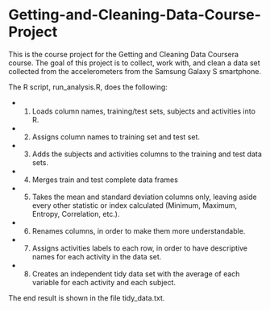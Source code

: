 # Getting-and-Cleaning-Data-Course-Project

This is the course project for the Getting and Cleaning Data Coursera course. The goal of this project is to collect, work with, and clean a data set collected from the accelerometers from the Samsung Galaxy S smartphone.

The R script, run_analysis.R, does the following:

* 1) Loads column names, training/test sets, subjects and activities into R.
* 2) Assigns column names to training set and test set.
* 3) Adds the subjects and activities columns to the training and test data sets.
* 4) Merges train and test complete data frames
* 5) Takes the mean and standard deviation columns only, leaving aside every other statistic or index calculated (Minimum, Maximum, Entropy, Correlation, etc.).
* 6) Renames columns, in order to make them more understandable.
* 7) Assigns activities labels to each row, in order to have descriptive names for each activity in the data set.
* 8) Creates an independent tidy data set with the average of each variable for each activity and each subject.

The end result is shown in the file tidy_data.txt.
